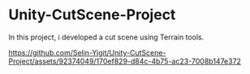 # Unity-CutScene-Project
In this project, i developed a cut scene using Terrain tools.

https://github.com/Selin-Yigit/Unity-CutScene-Project/assets/92374049/170ef829-d84c-4b75-ac23-7008b147e372
